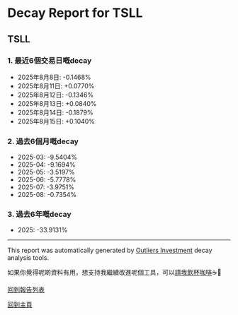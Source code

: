 # Decay Report for TSLL

## TSLL

### 1. 最近6個交易日嘅decay

- 2025年8月8日: -0.1468%
- 2025年8月11日: +0.0770%
- 2025年8月12日: -0.1346%
- 2025年8月13日: +0.0840%
- 2025年8月14日: -0.1879%
- 2025年8月15日: +0.1040%

### 2. 過去6個月嘅decay

- 2025-03: -9.5404%
- 2025-04: -9.1694%
- 2025-05: -3.5197%
- 2025-06: -5.7778%
- 2025-07: -3.9751%
- 2025-08: -0.7354%

### 3. 過去6年嘅decay

- 2025: -33.9131%

------------------------------
This report was automatically generated by [Outliers Investment](https://outliersecon.github.io/Outliers-Investment/) decay analysis tools.

如果你覺得呢啲資料有用，想支持我繼續改進呢個工具，可以[請我飲杯咖啡](https://buymeacoffee.com/outliersecon)☕🙏

[回到報告列表](https://outliersecon.github.io/Outliers-Investment/reports/reports_public)

[回到主頁](https://outliersecon.github.io/Outliers-Investment/)